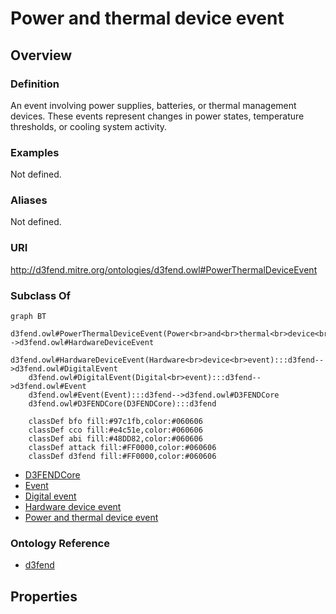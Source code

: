 # Power and thermal device event

## Overview

### Definition
An event involving power supplies, batteries, or thermal management devices. These events represent changes in power states, temperature thresholds, or cooling system activity.

### Examples
Not defined.

### Aliases
Not defined.

### URI
http://d3fend.mitre.org/ontologies/d3fend.owl#PowerThermalDeviceEvent

### Subclass Of
```mermaid
graph BT
    d3fend.owl#PowerThermalDeviceEvent(Power<br>and<br>thermal<br>device<br>event):::d3fend-->d3fend.owl#HardwareDeviceEvent
    d3fend.owl#HardwareDeviceEvent(Hardware<br>device<br>event):::d3fend-->d3fend.owl#DigitalEvent
    d3fend.owl#DigitalEvent(Digital<br>event):::d3fend-->d3fend.owl#Event
    d3fend.owl#Event(Event):::d3fend-->d3fend.owl#D3FENDCore
    d3fend.owl#D3FENDCore(D3FENDCore):::d3fend
    
    classDef bfo fill:#97c1fb,color:#060606
    classDef cco fill:#e4c51e,color:#060606
    classDef abi fill:#48DD82,color:#060606
    classDef attack fill:#FF0000,color:#060606
    classDef d3fend fill:#FF0000,color:#060606
```

- [D3FENDCore](/docs/ontology/reference/model/D3FENDCore/D3FENDCore.md)
- [Event](/docs/ontology/reference/model/D3FENDCore/Event/Event.md)
- [Digital event](/docs/ontology/reference/model/D3FENDCore/Event/Digital%20event/Digital%20event.md)
- [Hardware device event](/docs/ontology/reference/model/D3FENDCore/Event/Digital%20event/Hardware%20device%20event/Hardware%20device%20event.md)
- [Power and thermal device event](/docs/ontology/reference/model/D3FENDCore/Event/Digital%20event/Hardware%20device%20event/Power%20and%20thermal%20device%20event/Power%20and%20thermal%20device%20event.md)


### Ontology Reference
- [d3fend](http://d3fend.mitre.org/ontologies/d3fend.owl#)

## Properties
